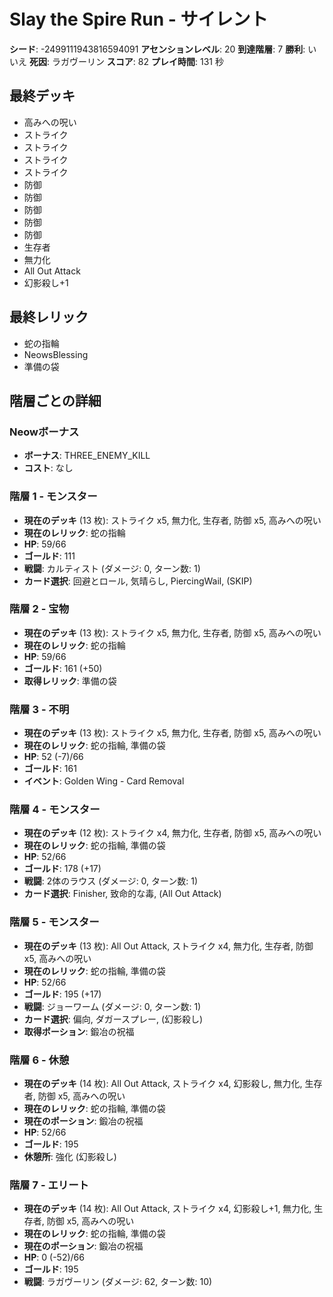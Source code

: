 # Slay the Spire Run - サイレント

**シード**: -2499111943816594091
**アセンションレベル**: 20
**到達階層**: 7
**勝利**: いいえ
**死因**: ラガヴーリン
**スコア**: 82
**プレイ時間**: 131 秒

## 最終デッキ
- 高みへの呪い
- ストライク
- ストライク
- ストライク
- ストライク
- 防御
- 防御
- 防御
- 防御
- 防御
- 生存者
- 無力化
- All Out Attack
- 幻影殺し+1

## 最終レリック
- 蛇の指輪
- NeowsBlessing
- 準備の袋

## 階層ごとの詳細

### Neowボーナス
- **ボーナス**: THREE_ENEMY_KILL
- **コスト**: なし

### 階層 1 - モンスター
- **現在のデッキ** (13 枚): ストライク x5, 無力化, 生存者, 防御 x5, 高みへの呪い
- **現在のレリック**: 蛇の指輪
- **HP**: 59/66
- **ゴールド**: 111
- **戦闘**: カルティスト (ダメージ: 0, ターン数: 1)
- **カード選択**: 回避とロール, 気晴らし, PiercingWail, (SKIP)

### 階層 2 - 宝物
- **現在のデッキ** (13 枚): ストライク x5, 無力化, 生存者, 防御 x5, 高みへの呪い
- **現在のレリック**: 蛇の指輪
- **HP**: 59/66
- **ゴールド**: 161 (+50)
- **取得レリック**: 準備の袋

### 階層 3 - 不明
- **現在のデッキ** (13 枚): ストライク x5, 無力化, 生存者, 防御 x5, 高みへの呪い
- **現在のレリック**: 蛇の指輪, 準備の袋
- **HP**: 52 (-7)/66
- **ゴールド**: 161
- **イベント**: Golden Wing - Card Removal

### 階層 4 - モンスター
- **現在のデッキ** (12 枚): ストライク x4, 無力化, 生存者, 防御 x5, 高みへの呪い
- **現在のレリック**: 蛇の指輪, 準備の袋
- **HP**: 52/66
- **ゴールド**: 178 (+17)
- **戦闘**: 2体のラウス (ダメージ: 0, ターン数: 1)
- **カード選択**: Finisher, 致命的な毒, (All Out Attack)

### 階層 5 - モンスター
- **現在のデッキ** (13 枚): All Out Attack, ストライク x4, 無力化, 生存者, 防御 x5, 高みへの呪い
- **現在のレリック**: 蛇の指輪, 準備の袋
- **HP**: 52/66
- **ゴールド**: 195 (+17)
- **戦闘**: ジョーワーム (ダメージ: 0, ターン数: 1)
- **カード選択**: 偏向, ダガースプレー, (幻影殺し)
- **取得ポーション**: 鍛冶の祝福

### 階層 6 - 休憩
- **現在のデッキ** (14 枚): All Out Attack, ストライク x4, 幻影殺し, 無力化, 生存者, 防御 x5, 高みへの呪い
- **現在のレリック**: 蛇の指輪, 準備の袋
- **現在のポーション**: 鍛冶の祝福
- **HP**: 52/66
- **ゴールド**: 195
- **休憩所**: 強化 (幻影殺し)

### 階層 7 - エリート
- **現在のデッキ** (14 枚): All Out Attack, ストライク x4, 幻影殺し+1, 無力化, 生存者, 防御 x5, 高みへの呪い
- **現在のレリック**: 蛇の指輪, 準備の袋
- **現在のポーション**: 鍛冶の祝福
- **HP**: 0 (-52)/66
- **ゴールド**: 195
- **戦闘**: ラガヴーリン (ダメージ: 62, ターン数: 10)

